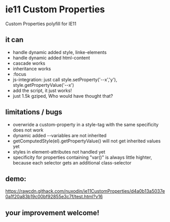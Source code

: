 # ie11 Custom Properties
Custom Properties polyfill for IE11



## it can
- handle dynamic added style, linke-elements
- handle dynamic added html-content
- cascade works
- inheritance works
- :focus
- js-integration: just call style.setProperty('--x','y'), style.getPropertyValue('--x')
- add the script, it just works!
- just 1.5k gziped, Who would have thought that?

## limitations / bugs
- overwride a custom-property in a style-tag with the same specificity does not work
- dynamic added --variables are not inherited
- getComputedStyle(el).getPropertyValue() will not get inherited values yet
- styles in element-attributes not handled yet
- specificity for properties containing "var()" is always little highter, because each selector gets an additional class-selector

## demo:
https://rawcdn.githack.com/nuxodin/ie11CustomProperties/d4a0b13a5037e0a1f20a83b19c00bf92855e3c7f/test.html?v16

## your improvement welcome!
